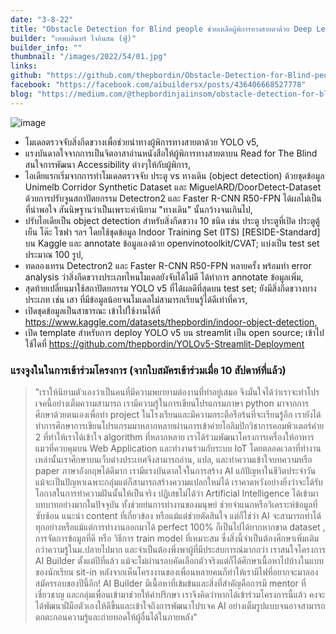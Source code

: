 ```yaml
---
date: "3-8-22"
title: "Obstacle Detection for Blind people ช่วยเหลือผู้พิการทางสายตาด้วย Deep Learning"
builder: "เทพบดินทร์ ใจอินสม (ฟู่)"
builder_info: ""
thumbnail: "/images/2022/54/01.jpg"
links:
github: "https://github.com/thepbordin/Obstacle-Detection-for-Blind-people"
facebook: "https://facebook.com/aibuildersx/posts/436406668527778"
blog: "https://medium.com/@thepbordinjaiinsom/obstacle-detection-for-blind-people-d33e3c4e11dd"
---
```


![image](/images/2022/54/01.jpg)

- โมเดลตรวจจับสิ่งกีดขวางเพื่อช่วยนำทางผู้พิการทางสายตาด้วย YOLO v5,
- แรงบันดาลใจจากการเป็นจิตอาสาอ่านหนังสือให้ผู้พิการทางสายตาบน Read for The Blind สนใจการพัฒนา Accessibility ต่างๆให้กับผู้พิการ,
- ไอเดียแรกเริ่มจากการทำโมเดลตรวจจับ ประตู vs ทางเดิน (object detection) ด้วยชุดข้อมูล Unimelb Corridor Synthetic Dataset และ MiguelARD/DoorDetect-Dataset ด้วยการปรับจูนสถาปัตยกรรม Detectron2 และ Faster R-CNN R50-FPN ได้ผลไม่เป็นที่น่าพอใจ สันนิษฐานว่าเป็นเพราะคำนิยาม "ทางเดิน" นั้นกว้างจนเกินไป,
- ปรับไอเดียเป็น object detection สำหรับสิ่งกีดขวาง 10 ชนิด เช่น ประตู ประตูที่เปิด ประตูตู้เย็น โต๊ะ โซฟา ฯลฯ โดยใช้ชุดข้อมูล Indoor Training Set (ITS) [RESIDE-Standard] บน Kaggle และ annotate ข้อมูลเองด้วย openvinotoolkit/CVAT; แบ่งเป็น test set ประมาณ 100 รูป,
- ทดลองเทรน Detectron2 และ Faster R-CNN R50-FPN หลายครั้ง พร้อมทำ error analysis ว่าสิ่งกีดขวางประเภทไหนโมเดลยังจับได้ไม่ดี ได้ทำการ annotate ข้อมูลเพิ่ม,
- สุดท้ายเปลี่ยนมาใช้สถาปัตยกรรม YOLO v5 ที่ได้ผลดีที่สุดบน test set; ยังมีสิ่งกีดขวางบางประเภท เช่น เสา ที่มีข้อมูลน้อยจนโมเดลไม่สามารถเรียนรู้ได้ดีเท่าที่ควร,
- เปิดชุดข้อมูลเป็นสาธารณะ เข้าไปใช้งานได้ที่ https://www.kaggle.com/datasets/thepbordin/indoor-object-detection,
- เปิด template สำหรับการ deploy YOLO v5 บน streamlit เป็น open source; เข้าไปใช้ไดที่ https://github.com/thepbordin/YOLOv5-Streamlit-Deployment

### แรงจูงในในการเข้าร่วมโครงการ (จากใบสมัครเข้าร่วมเมื่อ 10 สัปดาห์ที่แล้ว)

> "เราให้นิยามตัวเองว่าเป็นคนที่มีความพยายามต่องานที่ทำอยู่เสมอ จึงมั่นใจได้ว่าเราจะทำโปรเจคนี้อย่างเต็มความสามารถ เรามีความรู้ในการเขียนโปรแกรมภาษา python มาจากการศึกษาด้วยตนเองเพื่อทำ project ในโรงเรียนและมีความกระตือรือร้นที่จะเรียนรู้อีก เรายังได้ทำการศึกษาการเขียนโปรแกรมมาหลากหลายผ่านการเข้าค่ายโอลิมปิกวิชาการคอมพิวเตอร์ค่าย 2 ที่ทำให้เราได้เข้าใจ algorithm ที่หลากหลาย เราได้ร่วมพัฒนาโครงการเครื่องให้อาหารแมวที่ควบคุมบน Web Application และทำงานร่วมกับระบบ IoT โดยตลอดเวลาที่ทำงานเหล่านั้นเราศึกษาบนเว็บต่างประเทศจึงสามารถอ่าน, แปล, และทำความเข้าใจบทความหรือ paper ภาษาอังกฤษได้ดีมาก เรามีแรงบันดาลใจในการสร้าง AI แก้ปัญหาในชีวิตประจำวัน แม้จะเป็นปัญหาเฉพาะกลุ่มแต่ก็สามารถสร้างความแปลกใหม่ได้ เราคาดหวังอย่างยิ่งว่าจะได้รับโอกาสในการทำความฝันนั้นให้เป็นจริง  ปฏิเสธไม่ได้ว่า Artificial Intelligence ได้เข้ามาบทบาทอย่างมากในปัจจุบัน ทั้งช่วยย่นการทำงานของมนุษย์ ช่วยจำแนกหรือวิเคราะห์ข้อมูลที่ซับซ้อน แนะนำ content ที่เกี่ยวข้อง หรือแม้แต่ช่วยตัดสินใจ แต่ก็ใช่ว่า AI จะสามารถทำได้ทุกอย่างหรือแม้แต่การทำงานออกมาได้ perfect 100% ก็เป็นไปได้ยากหากขาด dataset , การจัดการข้อมูลที่ดี หรือ วิธีการ train model ที่เหมาะสม ซึ่งสิ่งนี้จำเป็นต้องศึกษาเพิ่มเติมกว่าความรู้ในม.ปลายไปมาก และจำเป็นต้องพึ่งพาผู้ที่มีประสบการณ์มากกว่า  เราสนใจโครงการ AI Builder ตั้งแต่ปีที่แล้ว แม้จะไม่ผ่านรอบคัดเลือกตัวจริงแต่ก็ได้ศึกษาเนื้อหาไปบ้างในแบบของนักเรียน sit-in หลังจากเห็นโครงงานของเพื่อนหลายคนก็ทำให้เรามีไฟที่อยากจะมาลองสมัครรอบของปีนี้อีก! AI Builder มีเนื้อหาที่เข้มข้นและสิ่งที่สำคัญคือการมี mentor ที่เชี่ยวชาญ และกลุ่มเพื่อนเข้ามาช่วยให้คำปรึกษา เราจึงคิดว่าหากได้เข้าร่วมโครงการนี้แล้ว คงจะได้พัฒนาฝีมือตัวเองให้ดีขึ้นและเข้าใจถึงการพัฒนาโปรเจค AI อย่างเต็มรูปแบบจนอาจสามารถตกตะกอนความรู้และถ่ายทอดให้ผู้อื่นได้ในภายหลัง"